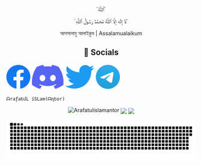 <p align="center">`ٱللَّٰهُ`

<p align="center">`لَا إِلَٰهَ إِلَّا ٱللَّٰهُ مُحَمَّدٌ رَسُولُ ٱللَّٰهِ`

<p align="center">আসসালামু আলাইকুম | Assalamualaikum

## <p align="center">📌 Socials

[![Arafat's Facebook](https://github.com/Arafatulislamantor/Arafatulislamantor/blob/0ceb1c910ac9b071533d2d8add354af71ddcada0/Images/Facebook%20Logo.png)](https://www.facebook.com/Arfatulislamantor?)
[![Arafat's Discord](https://github.com/Arafatulislamantor/Arafatulislamantor/blob/d9c0859ca7a16cb25ab11ba0b423090afe41ff57/Images/Discord%20Logo.png)](https://revanced.app/discord)
[![Arafat's Twitter](https://github.com/Arafatulislamantor/Arafatulislamantor/blob/d9c0859ca7a16cb25ab11ba0b423090afe41ff57/Images/Twitter%20Logo.png)](https://twitter.com/CryptoArafat)
[![Arafat's Telegram](https://github.com/Arafatulislamantor/Arafatulislamantor/blob/d9c0859ca7a16cb25ab11ba0b423090afe41ff57/Images/Telegram%20Logo.png)](https://t.me/Arafatulislamantor)

`ᗩraƒaԵմL íՏLam(ᗩղԵor)`

<p align="center"> <img src="https://github-readme-stats.vercel.app/api?username=Arafatulislamantor&show_icons=true&theme=prussian" alt="Arafatulislamantor" />

<img align="center" width="400" src="https://github-readme-stats.vercel.app/api?username=Arafatulislamantor&cache_seconds=86400&custom_title=Arafatulislamantor&include_all_commits=true&hide=prs,contribs&show_icons=true&theme=great-gatsby"/>

<img align="center" width="400" src="https://github-readme-stats-one-bice.vercel.app/api/top-langs/?username=Arafatulislamantor&cache_seconds=86400&custom_title=Languages&langs_count=10&layout=compact&show_icons=true&theme=prussian"/>

<a href="https://github.com/Arafatulislamantor"><img src="contributions.svg"></a>
